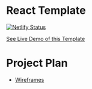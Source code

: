 # React Template
[![Netlify Status](https://api.netlify.com/api/v1/badges/339c4ae9-fc7f-41b4-9b49-2dab0a20eaba/deploy-status)](https://app.netlify.com/sites/react-template-21/deploys)

[See Live Demo of this Template](https://react-template-21.netlify.app/)

# Project Plan 
- [Wireframes](https://www.figma.com/file/qVgOgFThFrFCvCSJ3N6VYP/WELP?node-id=0%3A1)